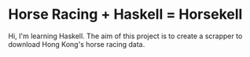 # Horse Racing + Haskell = Horsekell
Hi, I'm learning Haskell. The aim of this project is to create a scrapper to download Hong Kong's horse racing data.
